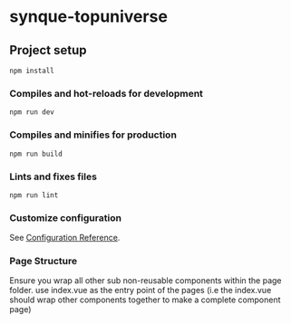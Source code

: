# synque-topuniverse

## Project setup
```
npm install
```

### Compiles and hot-reloads for development
```
npm run dev
```

### Compiles and minifies for production
```
npm run build
```

### Lints and fixes files
```
npm run lint
```

### Customize configuration
See [Configuration Reference](https://cli.vuejs.org/config/).


### Page Structure
Ensure you wrap all other sub non-reusable components within the page folder. use index.vue as the entry point of the pages (i.e the index.vue should wrap other components together to make a complete component page)